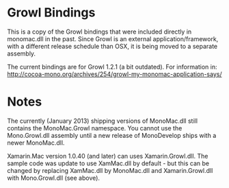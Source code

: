 Growl Bindings
==============

This is a copy of the Growl bindings that were included directly in monomac.dll in the past. Since Growl is an external application/framework, with a different release schedule than OSX, it is being moved to a separate assembly.

The current bindings are for Growl 1.2.1 (a bit outdated). For information in:
http://cocoa-mono.org/archives/254/growl-my-monomac-application-says/

Notes
=====

The currently (January 2013) shipping versions of MonoMac.dll still contains the MonoMac.Growl namespace. You cannot use the Mono.Growl.dll assembly until a new release of MonoDevelop ships with a newer MonoMac.dll.

Xamarin.Mac version 1.0.40 (and later) can uses Xamarin.Growl.dll. The sample code was update to use XamMac.dll by default - but this can be changed by replacing XamMac.dll by MonoMac.dll and Xamarin.Growl.dll with Mono.Growl.dll (see above).
